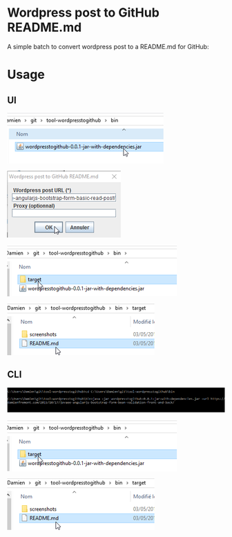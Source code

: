 Wordpress post to GitHub README.md
======

A simple batch to convert wordpress post to a README.md for GitHub:

# Usage

## UI

![alt text](screenshots/ScreenShot001.png)

![alt text](screenshots/ScreenShot002.png)

![alt text](screenshots/ScreenShot003.png)

![alt text](screenshots/ScreenShot004.png)

## CLI

![alt text](screenshots/ScreenShot005.png)

![alt text](screenshots/ScreenShot003.png)

![alt text](screenshots/ScreenShot004.png)
